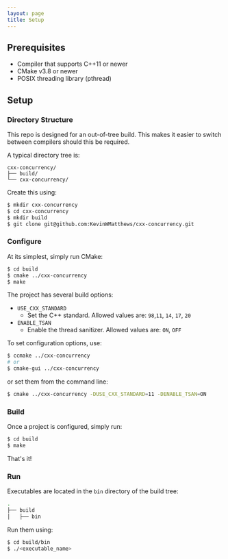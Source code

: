 ```yaml
---
layout: page
title: Setup
---
```


## Prerequisites

  * Compiler that supports C++11 or newer
  * CMake v3.8 or newer
  * POSIX threading library (pthread)

## Setup

### Directory Structure
This repo is designed for an out-of-tree build. This makes it easier to switch
between compilers should this be required.

A typical directory tree is:
```
cxx-concurrency/
├── build/
└── cxx-concurrency/
```

Create this using:
```bash
$ mkdir cxx-concurrency
$ cd cxx-concurrency
$ mkdir build
$ git clone git@github.com:KevinWMatthews/cxx-concurrency.git
```

### Configure

At its simplest, simply run CMake:
```bash
$ cd build
$ cmake ../cxx-concurrency
$ make
```

The project has several build options:

  * `USE_CXX_STANDARD`
    - Set the C++ standard. Allowed values are: `98`,`11`, `14`, `17`, `20`
  * `ENABLE_TSAN`
    - Enable the thread sanitizer. Allowed values are: `ON`, `OFF`

To set configuration options, use:
```bash
$ ccmake ../cxx-concurrency
# or
$ cmake-gui ../cxx-concurrency
```

or set them from the command line:
```bash
$ cmake ../cxx-concurrency -DUSE_CXX_STANDARD=11 -DENABLE_TSAN=ON
```


### Build

Once a project is configured, simply run:
```bash
$ cd build
$ make
```

That's it!


### Run

Executables are located in the `bin` directory of the build tree:

```bash
.
├── build
│   ├── bin
```

Run them using:

```bash
$ cd build/bin
$ ./<executable_name>
```
